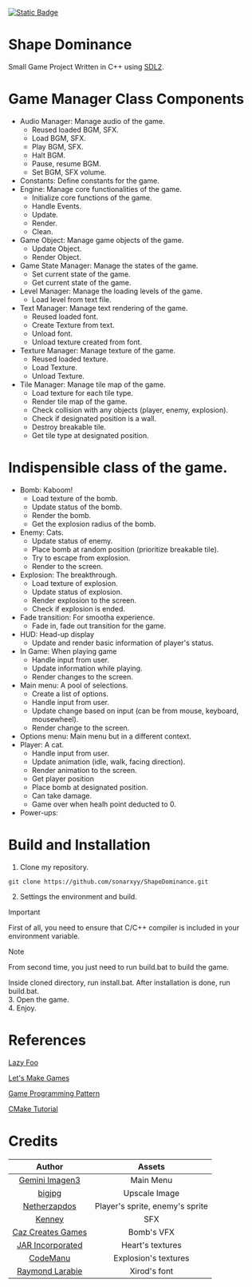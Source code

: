 [![Static Badge](https://img.shields.io/badge/Ng%C3%B4n_ng%E1%BB%AF-Ti%E1%BA%BFng_Vi%E1%BB%87t-blue)](https://github.com/sonarxyy/ShapeDominance/blob/main/README-vi.md)


# Shape Dominance
Small Game Project Written in C++ using [SDL2](https://wiki.libsdl.org/SDL2/FrontPage).


# Game Manager Class Components
- Audio Manager: Manage audio of the game.
  - Reused loaded BGM, SFX.
  - Load BGM, SFX.
  - Play BGM, SFX.
  - Halt BGM.
  - Pause, resume BGM.
  - Set BGM, SFX volume.
- Constants: Define constants for the game.
- Engine: Manage core functionalities of the game.
  - Initialize core functions of the game.
  - Handle Events.
  - Update.
  - Render.
  - Clean.
- Game Object: Manage game objects of the game.
  - Update Object.
  - Render Object.
- Game State Manager: Manage the states of the game.
  - Set current state of the game.
  - Get current state of the game.
- Level Manager: Manage the loading levels of the game.
  - Load level from text file.
- Text Manager: Manage text rendering of the game.
  - Reused loaded font.
  - Create Texture from text.
  - Unload font.
  - Unload texture created from font.
- Texture Manager: Manage texture of the game.
  - Reused loaded texture.
  - Load Texture.
  - Unload Texture.
- Tile Manager: Manage tile map of the game.
  - Load texture for each tile type.
  - Render tile map of the game.
  - Check collision with any objects (player, enemy, explosion).
  - Check if designated position is a wall.
  - Destroy breakable tile.
  - Get tile type at designated position.


# Indispensible class of the game.
- Bomb: Kaboom!
  - Load texture of the bomb.
  - Update status of the bomb.
  - Render the bomb.
  - Get the explosion radius of the bomb.
- Enemy: Cats.
  - Update status of enemy.
  - Place bomb at random position (prioritize breakable tile).
  - Try to escape from explosion.
  - Render to the screen.
- Explosion: The breakthrough.
  - Load texture of explosion.
  - Update status of explosion.
  - Render explosion to the screen.
  - Check if explosion is ended.
- Fade transition: For smootha experience.
  - Fade in, fade out transition for the game.
- HUD: Head-up display
  - Update and render basic information of player's status.
- In Game: When playing game
  - Handle input from user.
  - Update information while playing.
  - Render changes to the screen.
- Main menu: A pool of selections.
  - Create a list of options.
  - Handle input from user.
  - Update change based on input (can be from mouse, keyboard, mousewheel).
  - Render change to the screen.
- Options menu: Main menu but in a different context.
- Player: A cat.
  - Handle input from user.
  - Update animation (idle, walk, facing direction).
  - Render animation to the screen.
  - Get player position
  - Place bomb at designated position.
  - Can take damage.
  - Game over when healh point deducted to 0.
- Power-ups:


# Build and Installation
1. Clone my repository. 
```
git clone https://github.com/sonarxyy/ShapeDominance.git
```
2. Settings the environment and build.
> [!IMPORTANT]
> First of all, you need to ensure that C/C++ compiler is included in your environment variable.  

> [!NOTE]
> From second time, you just need to run build.bat to build the game.

Inside cloned directory, run install.bat. After installation is done, run build.bat.  
3. Open the game.  
4. Enjoy.


# References
[Lazy Foo](https://lazyfoo.net/tutorials/SDL/)

[Let's Make Games](https://www.youtube.com/playlist?list=PLhfAbcv9cehhkG7ZQK0nfIGJC_C-wSLrx)

[Game Programming Pattern](https://gameprogrammingpatterns.com/contents.html)

[CMake Tutorial](https://cmake.org/cmake/help/latest/guide/tutorial/index.html)


# Credits
|                               Author                              |              Assets             |
|:-----------------------------------------------------------------:|:-------------------------------:|
|  [Gemini Imagen3](https://deepmind.google/technologies/imagen-3/) |            Main Menu            |
|                   [bigjpg](https://bigjpg.com/)                   |          Upscale Image          |
|           [Netherzapdos](https://netherzapdos.itch.io/)           | Player's sprite, enemy's sprite |
|                 [Kenney](https://kenney.nl/assets)                |               SFX               |
|      [Caz Creates Games](https://caz-creates-games.itch.io/)      |            Bomb's VFX           |
|            [JAR Incorporated](https://jarinc.itch.io/)            |         Heart's textures        |
|               [CodeManu](https://codemanu.itch.io/)               |       Explosion's textures      |
| [Raymond Larabie](https://www.dafont.com/profile.php?user=137418) |           Xirod's font          |